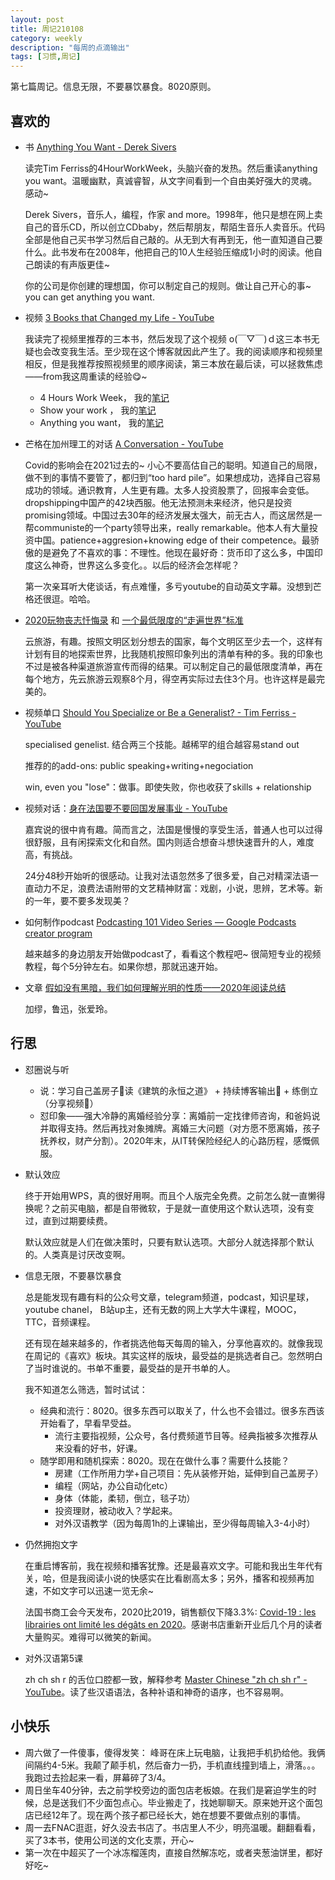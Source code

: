 ```yaml
---
layout: post
title: 周记210108
category: weekly
description: "每周的点滴输出"
tags: [习惯,周记]
---
```


第七篇周记。信息无限，不要暴饮暴食。8020原则。


## 喜欢的

- 书 [Anything You Want - Derek Sivers](https://sive.rs/a)

  读完Tim Ferriss的4HourWorkWeek，头脑兴奋的发热。然后重读anything you want。温暖幽默，真诚睿智，从文字间看到一个自由美好强大的灵魂。感动~

  Derek Sivers，音乐人，编程，作家 and more。1998年，他只是想在网上卖自己的音乐CD，所以创立CDbaby，然后帮朋友，帮陌生音乐人卖音乐。代码全部是他自己买书学习然后自己敲的。从无到大有再到无，他一直知道自己要什么。此书发布在2008年，他把自己的10人生经验压缩成1小时的阅读。他自己朗读的有声版更佳~ 

  你的公司是你创建的理想国，你可以制定自己的规则。做让自己开心的事~  you can get anything you want.

- 视频 [3 Books that Changed my Life - YouTube](https://www.youtube.com/watch?v=hv1gOEY3cs4)

  我读完了视频里推荐的三本书，然后发现了这个视频  o(￣▽￣)ｄ这三本书无疑也会改变我生活。至少现在这个博客就因此产生了。我的阅读顺序和视频里相反，但是我推荐按照视频里的顺序阅读，第三本放在最后读，可以拯救焦虑——from我这周重读的经验😋~ 

  - 4 Hours Work Week， 我的[笔记](https://zhanluyan.com/210105the_4hours_workweek.html)
  - Show your work ， 我的[笔记](https://zhanluyan.com/201230show_your_work.html) 
  - Anything you want， 我的[笔记](https://zhanluyan.com/210107anything_you_want.html)

- 芒格在加州理工的对话  [A Conversation - YouTube](https://www.youtube.com/watch?v=WaDU1J91hY8)

  Covid的影响会在2021过去的~ 小心不要高估自己的聪明。知道自己的局限，做不到的事情不要管了，都归到“too hard pile”。如果想成功，选择自己容易成功的领域。通识教育，人生更有趣。太多人投资股票了，回报率会变低。dropshipping中国产的42块西服。他无法预测未来经济，他只是投资promising领域。中国过去30年的经济发展太强大，前无古人，而这居然是一帮communiste的一个party领导出来，really remarkable。他本人有大量投资中国。patience+aggresion+knowing edge of their competence。最骄傲的是避免了不喜欢的事：不理性。他现在最好奇：货币印了这么多，中国印度这么神奇，世界这么多变化。。以后的经济会怎样呢？

  第一次亲耳听大佬谈话，有点难懂，多亏youtube的自动英文字幕。没想到芒格还很逗。哈哈。

- [2020玩物丧志忏悔录](https://www.douban.com/note/790104421/) 和 [一个最低限度的“走遍世界”标准](https://www.douban.com/note/760422233/)

  云旅游，有趣。按照文明区划分想去的国家，每个文明区至少去一个，这样有计划有目的地探索世界，比我随机按照印象列出的清单有种的多。我的印象也不过是被各种渠道旅游宣传而得的结果。可以制定自己的最低限度清单，再在每个地方，先云旅游云观察8个月，得空再实际过去住3个月。也许这样是最完美的。

- 视频单口 [Should You Specialize or Be a Generalist? - Tim Ferriss - YouTube](https://www.youtube.com/watch?v=wCPbPMRNnvk)

  specialised genelist. 结合两三个技能。越稀罕的组合越容易stand out

  推荐的的add-ons: public speaking+writing+negociation

  win, even you "lose"：做事。即使失败，你也收获了skills + relationship

- 视频对话：[身在法国要不要回国发展事业 - YouTube](https://www.youtube.com/watch?v=pcyA7ofumK0)

  嘉宾说的很中肯有趣。简而言之，法国是慢慢的享受生活，普通人也可以过得很舒服，且有闲探索文化和自然。国内则适合想奋斗想快速晋升的人，难度高，有挑战。

  24分48秒开始听的很感动。让我对法语忽然多了很多爱，自己对精深法语一直动力不足，浪费法语附带的文艺精神财富：戏剧，小说，思辨，艺术等。新的一年，要不要多发现美？

- 如何制作podcast [Podcasting 101 Video Series — Google Podcasts creator program](https://googlecp.prx.org/podcasting-101)

  越来越多的身边朋友开始做podcast了，看看这个教程吧~ 很简短专业的视频教程，每个5分钟左右。如果你想，那就迅速开始。

- 文章 [假如没有黑暗，我们如何理解光明的性质——2020年阅读总结](https://www.douban.com/note/790526876/)

  加缪，鲁迅，张爱玲。


## 行思

- 怼圈说与听

  - 说：学习自己盖房子🚩读《建筑的永恒之道》 + 持续博客输出🚩 + 练倒立（分享视频🚩）
  - 怼印象——强大冷静的离婚经验分享：离婚前一定找律师咨询，和爸妈说并取得支持。然后再找对象摊牌。离婚三大问题（对方愿不愿离婚，孩子抚养权，财产分割）。2020年末，从IT转保险经纪人的心路历程，感慨佩服。

- 默认效应

  终于开始用WPS，真的很好用啊。而且个人版完全免费。之前怎么就一直懒得换呢？之前买电脑，都是自带微软，于是就一直使用这个默认选项，没有变过，直到过期要续费。

  默认效应就是人们在做决策时，只要有默认选项。大部分人就选择那个默认的。人类真是讨厌改变啊。

- 信息无限，不要暴饮暴食

  总是能发现有趣有料的公众号文章，telegram频道，podcast，知识星球，youtube chanel， B站up主，还有无数的网上大学大牛课程，MOOC，TTC，音频课程。

  还有现在越来越多的，作者挑选他每天每周的输入，分享他喜欢的。就像我现在周记的《喜欢》板块。其实这样的版块，最受益的是挑选者自己。忽然明白了当时谁说的。书单不重要，最受益的是开书单的人。

  我不知道怎么筛选，暂时试试：

  - 经典和流行：8020。很多东西可以取关了，什么也不会错过。很多东西该开始看了，早看早受益。
    - 流行主要指视频，公众号，各付费频道节目等。经典指被多次推荐从来没看的好书，好课。
  - 随学即用和随机探索：8020。现在在做什么事？需要什么技能？
    - 房建（工作所用力学+自己项目：先从装修开始，延伸到自己盖房子）
    - 编程（网站，办公自动化etc）
    - 身体（体能，柔韧，倒立，毯子功）
    - 投资理财，被动收入？学起来。
    - 对外汉语教学（因为每周1h的上课输出，至少得每周输入3-4小时）

- 仍然拥抱文字

  在重启博客前，我在视频和播客犹豫。还是最喜欢文字。可能和我出生年代有关，哈，但是我阅读小说的快感实在比看剧高太多；另外，播客和视频再加速，不如文字可以迅速一览无余~ 

  法国书商工会今天发布，2020比2019，销售额仅下降3.3%: [Covid-19 : les librairies ont limité les dégâts en 2020](https://www.franceculture.fr/economie/covid-19-les-librairies-ont-limite-les-degats-en-2020)。感谢书店重新开业后几个月的读者大量购买。难得可以微笑的新闻。

- 对外汉语第5课

  zh ch sh r 的舌位口腔都一致，解释参考 [Master Chinese "zh ch sh r" - YouTube](https://www.youtube.com/watch?v=dpQ3IMd4AMg)。读了些汉语语法，各种补语和神奇的语序，也不容易啊。

## 小快乐

- 周六做了一件傻事，傻得发笑： 峰哥在床上玩电脑，让我把手机扔给他。我俩间隔约4-5米。我颠了颠手机，然后奋力一扔，手机直线撞到墙上，滑落。。。我跑过去捡起来一看，屏幕碎了3/4。
- 周日坐车40分钟，去之前学校旁边的面包店老板娘。在我们是窘迫学生的时候，总是送我们不少面包点心。毕业搬走了，找她聊聊天。原来她开这个面包店已经12年了。现在两个孩子都已经长大，她在想要不要做点别的事情。
- 周一去FNAC逛逛，好久没去书店了。书店里人不少，明亮温暖。翻翻看看，买了3本书，使用公司送的文化支票，开心~
- 第一次在中超买了一个冰冻榴莲肉，直接自然解冻吃，或者夹葱油饼里，都好好吃~

